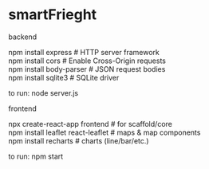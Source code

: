# smartFrieght

backend <br/>

npm install express        # HTTP server framework <br/>
npm install cors           # Enable Cross-Origin requests <br/>
npm install body-parser    # JSON request bodies <br/>
npm install sqlite3        # SQLite driver <br/>

to run: node server.js <br/>


frontend <br/>

npx create-react-app frontend       # for scaffold/core <br/>
npm install leaflet react-leaflet   # maps & map components <br/>
npm install recharts                # charts (line/bar/etc.) <br/>

to run: npm start
